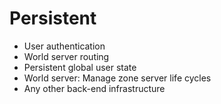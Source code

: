 # Persistent
- User authentication
- World server routing
- Persistent global user state
- World server: Manage zone server life cycles
- Any other back-end infrastructure